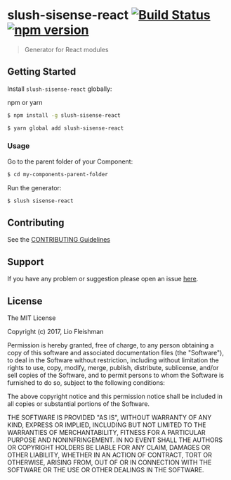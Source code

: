 # slush-sisense-react [![Build Status](https://secure.travis-ci.org/leofle/slush-sisense-react.png?branch=master)](https://travis-ci.org/leofle/slush-sisense-react) [![npm version](https://badge.fury.io/js/slush-sisense-react.svg)](https://badge.fury.io/js/slush-sisense-react)

> Generator for React modules


## Getting Started

Install `slush-sisense-react` globally:

npm or yarn
```bash
$ npm install -g slush-sisense-react 
```

```bash
$ yarn global add slush-sisense-react 
```

### Usage

Go to the parent folder of your Component:

```bash
$ cd my-components-parent-folder
```

Run the generator:

```bash
$ slush sisense-react
```

## Contributing

See the [CONTRIBUTING Guidelines](https://github.com/leofle/slush-sisense-react/blob/master/CONTRIBUTING.md)

## Support
If you have any problem or suggestion please open an issue [here](https://github.com/leofle/slush-sisense-react/issues).

## License 

The MIT License

Copyright (c) 2017, Lio Fleishman

Permission is hereby granted, free of charge, to any person
obtaining a copy of this software and associated documentation
files (the "Software"), to deal in the Software without
restriction, including without limitation the rights to use,
copy, modify, merge, publish, distribute, sublicense, and/or sell
copies of the Software, and to permit persons to whom the
Software is furnished to do so, subject to the following
conditions:

The above copyright notice and this permission notice shall be
included in all copies or substantial portions of the Software.

THE SOFTWARE IS PROVIDED "AS IS", WITHOUT WARRANTY OF ANY KIND,
EXPRESS OR IMPLIED, INCLUDING BUT NOT LIMITED TO THE WARRANTIES
OF MERCHANTABILITY, FITNESS FOR A PARTICULAR PURPOSE AND
NONINFRINGEMENT. IN NO EVENT SHALL THE AUTHORS OR COPYRIGHT
HOLDERS BE LIABLE FOR ANY CLAIM, DAMAGES OR OTHER LIABILITY,
WHETHER IN AN ACTION OF CONTRACT, TORT OR OTHERWISE, ARISING
FROM, OUT OF OR IN CONNECTION WITH THE SOFTWARE OR THE USE OR
OTHER DEALINGS IN THE SOFTWARE.

